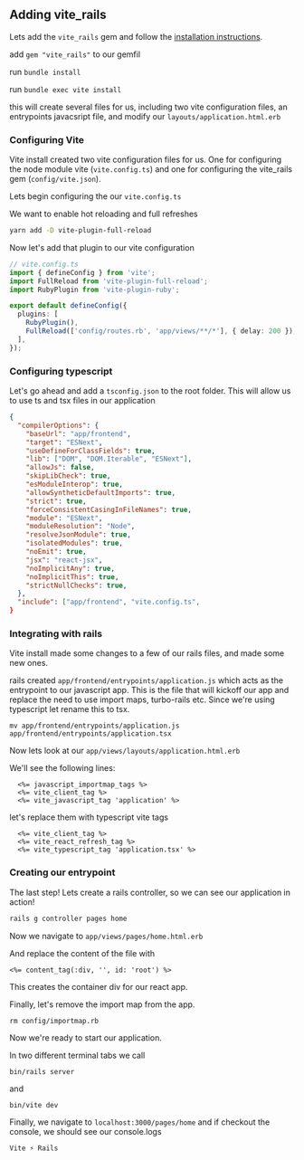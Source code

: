 ## Adding vite_rails

Lets add the `vite_rails` gem and follow the [installation instructions](https://vite-ruby.netlify.app/guide/#installation-%F0%9F%92%BF).

add `gem "vite_rails"` to our gemfil

run `bundle install`

run `bundle exec vite install`

this will create several files for us, including two vite configuration files, an entrypoints javacsript file,
and modify our `layouts/application.html.erb`

### Configuring Vite

Vite install created two vite configuration files for us. One for configuring the node module vite (`vite.config.ts`) and one
for configuring the vite_rails gem (`config/vite.json`).

Lets begin configuring the our `vite.config.ts`

We want to enable hot reloading and full refreshes

```bash
yarn add -D vite-plugin-full-reload
```

Now let's add that plugin to our vite configuration

```typescript
// vite.config.ts
import { defineConfig } from 'vite';
import FullReload from 'vite-plugin-full-reload';
import RubyPlugin from 'vite-plugin-ruby';

export default defineConfig({
  plugins: [
    RubyPlugin(),
    FullReload(['config/routes.rb', 'app/views/**/*'], { delay: 200 }),
  ],
});
```

### Configuring typescript

Let's go ahead and add a `tsconfig.json` to the root folder. This will allow us to use ts and tsx files in our application

```json
{
  "compilerOptions": {
    "baseUrl": "app/frontend",
    "target": "ESNext",
    "useDefineForClassFields": true,
    "lib": ["DOM", "DOM.Iterable", "ESNext"],
    "allowJs": false,
    "skipLibCheck": true,
    "esModuleInterop": true,
    "allowSyntheticDefaultImports": true,
    "strict": true,
    "forceConsistentCasingInFileNames": true,
    "module": "ESNext",
    "moduleResolution": "Node",
    "resolveJsonModule": true,
    "isolatedModules": true,
    "noEmit": true,
    "jsx": "react-jsx",
    "noImplicitAny": true,
    "noImplicitThis": true,
    "strictNullChecks": true,
  },
  "include": ["app/frontend", "vite.config.ts",
}
```

### Integrating with rails

Vite install made some changes to a few of our rails files, and made some new ones.

rails created `app/frontend/entrypoints/application.js` which acts as the entrypoint to our javascript app.
This is the file that will kickoff our app and replace the need to use import maps, turbo-rails etc.
Since we're using typescript let rename this to tsx.

`mv app/frontend/entrypoints/application.js app/frontend/entrypoints/application.tsx`

Now lets look at our `app/views/layouts/application.html.erb`

We'll see the following lines:

```
  <%= javascript_importmap_tags %>
  <%= vite_client_tag %>
  <%= vite_javascript_tag 'application' %>
```

let's replace them with typescript vite tags

```
  <%= vite_client_tag %>
  <%= vite_react_refresh_tag %>
  <%= vite_typescript_tag 'application.tsx' %>
```

### Creating our entrypoint

The last step! Lets create a rails controller, so we can see our application in action!

```bash
rails g controller pages home
```

Now we navigate to `app/views/pages/home.html.erb`

And replace the content of the file with

```
<%= content_tag(:div, '', id: 'root') %>
```

This creates the container div for our react app.

Finally, let's remove the import map from the app.

`rm config/importmap.rb`

Now we're ready to start our application.

In two different terminal tabs we call

`bin/rails server`

and

`bin/vite dev`

Finally, we navigate to `localhost:3000/pages/home` and if checkout the console, we should see our console.logs

`Vite ⚡️ Rails`
